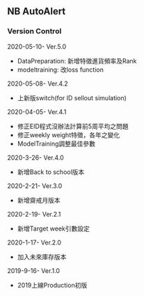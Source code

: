 ## NB AutoAlert

### Version Control
2020-05-10- Ver.5.0

- DataPreparation: 新增特徵進貨頻率及Rank
- modeltraining: 改loss function

2020-05-08- Ver.4.2

- 上新版switch(for ID sellout simulation)

2020-04-05- Ver.4.1

- 修正EID程式沒辦法計算前5周平均之問題
- 修正weekly weight特徵，各年之變化
- ModelTraining調整最佳參數

2020-3-26- Ver.4.0

- 新增Back to school版本

2020-2-21- Ver.3.0

- 新增齋戒月版本

2020-2-19- Ver.2.1

- 新增Target week引數設定

2020-1-17- Ver.2.0

- 加入未來庫存版本

2019-9-16- Ver.1.0

- 2019上線Production初版
 